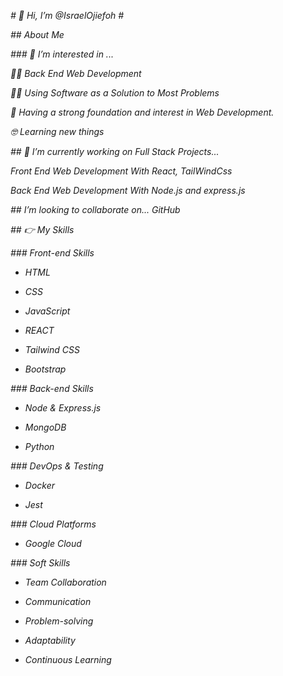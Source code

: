 
_# 👋 Hi, I’m @IsraelOjiefoh #_

_## About Me_

_### 👀 I’m interested in ..._

_🧑‍💻 Back End Web Development_

_🧑‍💻 Using Software as a Solution to Most Problems_

_📝 Having a strong foundation and interest in Web Development._

_🤓 Learning new things_

_## 🌱 I’m currently working on Full Stack Projects..._

_Front End Web Development With React, TailWindCss_

_Back End Web Development With Node.js and express.js_

_##  I’m looking to collaborate on... *GitHub*_

_## 👉 My Skills_

_### Front-end Skills_

- *HTML*

- *CSS*

- *JavaScript*

- *REACT*

- *Tailwind CSS*

- *Bootstrap*

_### Back-end Skills_

- *Node & Express.js*
- *MongoDB*

- *Python*

_### DevOps & Testing_

- *Docker*

- *Jest*

_### Cloud Platforms_

- *Google Cloud*

_### Soft Skills_

- *Team Collaboration*

- *Communication*

- *Problem-solving*

- *Adaptability*

- *Continuous Learning*
